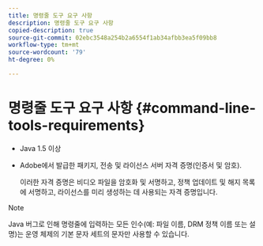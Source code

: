 ```yaml
---
title: 명령줄 도구 요구 사항
description: 명령줄 도구 요구 사항
copied-description: true
source-git-commit: 02ebc3548a254b2a6554f1ab34afbb3ea5f09bb8
workflow-type: tm+mt
source-wordcount: '79'
ht-degree: 0%

---
```


# 명령줄 도구 요구 사항 {#command-line-tools-requirements}

* Java 1.5 이상
* Adobe에서 발급한 패키지, 전송 및 라이선스 서버 자격 증명(인증서 및 암호).

  이러한 자격 증명은 비디오 파일을 암호화 및 서명하고, 정책 업데이트 및 해지 목록에 서명하고, 라이선스를 미리 생성하는 데 사용되는 자격 증명입니다.

>[!NOTE]
>
>Java 버그로 인해 명령줄에 입력하는 모든 인수(예: 파일 이름, DRM 정책 이름 또는 설명)는 운영 체제의 기본 문자 세트의 문자만 사용할 수 있습니다.
